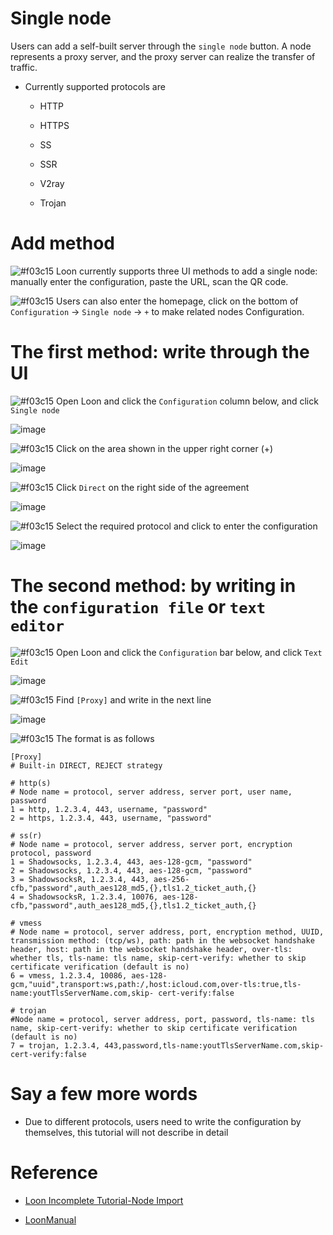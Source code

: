 # Single node

Users can add a self-built server through the `single node` button. A node represents a proxy server, and the proxy server can realize the transfer of traffic.

- Currently supported protocols are

  - HTTP
  
  - HTTPS
  
  - SS
  
  - SSR
  
  - V2ray
  
  - Trojan

# Add method

![#f03c15](https://placehold.it/15/f03c15/000000?text=+) Loon currently supports three UI methods to add a single node: manually enter the configuration, paste the URL, scan the QR code.

![#f03c15](https://placehold.it/15/f03c15/000000?text=+) Users can also enter the homepage, click on the bottom of `Configuration` -> `Single node` -> `+` to make related nodes Configuration.

# The first method: write through the UI

![#f03c15](https://placehold.it/15/f03c15/000000?text=+) Open Loon and click the `Configuration` column below, and click `Single node`

![image](https://raw.githubusercontent.com/chiupam/tutorial-image/master/Loon/Plus/Proxy_UI_1.jpg)

![#f03c15](https://placehold.it/15/f03c15/000000?text=+) Click on the area shown in the upper right corner (+)

![image](https://raw.githubusercontent.com/chiupam/tutorial-image/master/Loon/Plus/Proxy_UI_2.jpg)

![#f03c15](https://placehold.it/15/f03c15/000000?text=+) Click `Direct` on the right side of the agreement

![image](https://raw.githubusercontent.com/chiupam/tutorial-image/master/Loon/Plus/Proxy_UI_3.jpg)

![#f03c15](https://placehold.it/15/f03c15/000000?text=+) Select the required protocol and click to enter the configuration

![image](https://raw.githubusercontent.com/chiupam/tutorial-image/master/Loon/Plus/Proxy_UI_4.jpg)

# The second method: by writing in the `configuration file` or `text editor`

![#f03c15](https://placehold.it/15/f03c15/000000?text=+) Open Loon and click the `Configuration` bar below, and click `Text Edit`

![image](https://raw.githubusercontent.com/chiupam/tutorial-image/master/Loon/Plus/Proxy_Conf_1.jpg)

![#f03c15](https://placehold.it/15/f03c15/000000?text=+) Find `[Proxy]` and write in the next line

![image](https://raw.githubusercontent.com/chiupam/tutorial-image/master/Loon/Plus/Proxy_Conf_2.jpg)

![#f03c15](https://placehold.it/15/f03c15/000000?text=+) The format is as follows

```
[Proxy]
# Built-in DIRECT, REJECT strategy

# http(s)
# Node name = protocol, server address, server port, user name, password
1 = http, 1.2.3.4, 443, username, "password"
2 = https, 1.2.3.4, 443, username, "password"

# ss(r)
# Node name = protocol, server address, server port, encryption protocol, password
1 = Shadowsocks, 1.2.3.4, 443, aes-128-gcm, "password"
2 = Shadowsocks, 1.2.3.4, 443, aes-128-gcm, "password"
3 = ShadowsocksR, 1.2.3.4, 443, aes-256-cfb,"password",auth_aes128_md5,{},tls1.2_ticket_auth,{}
4 = ShadowsocksR, 1.2.3.4, 10076, aes-128-cfb,"password",auth_aes128_md5,{},tls1.2_ticket_auth,{}

# vmess
# Node name = protocol, server address, port, encryption method, UUID, transmission method: (tcp/ws), path: path in the websocket handshake header, host: path in the websocket handshake header, over-tls: whether tls, tls-name: tls name, skip-cert-verify: whether to skip certificate verification (default is no)
6 = vmess, 1.2.3.4, 10086, aes-128-gcm,"uuid",transport:ws,path:/,host:icloud.com,over-tls:true,tls-name:youtTlsServerName.com,skip- cert-verify:false

# trojan
#Node name = protocol, server address, port, password, tls-name: tls name, skip-cert-verify: whether to skip certificate verification (default is no)
7 = trojan, 1.2.3.4, 443,password,tls-name:youtTlsServerName.com,skip-cert-verify:false
```

# Say a few more words

- Due to different protocols, users need to write the configuration by themselves, this tutorial will not describe in detail

# Reference

- [Loon Incomplete Tutorial-Node Import](https://www.notion.so/1-9809ce5acf524d868affee8dd5fc0a6e#d8572e22c34e483589a445b174eec2bb)

- [LoonManual](https://github.com/Loon0x00/LoonManual/blob/master/README.md)